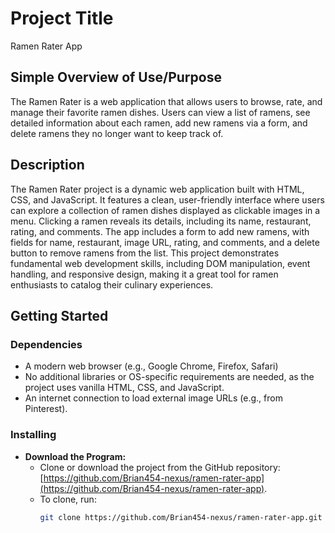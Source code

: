# Project Title
Ramen Rater App

## Simple Overview of Use/Purpose
The Ramen Rater is a web application that allows users to browse, rate, and manage their favorite ramen dishes. Users can view a list of ramens, see detailed information about each ramen, add new ramens via a form, and delete ramens they no longer want to keep track of.

## Description
The Ramen Rater project is a dynamic web application built with HTML, CSS, and JavaScript. It features a clean, user-friendly interface where users can explore a collection of ramen dishes displayed as clickable images in a menu. Clicking a ramen reveals its details, including its name, restaurant, rating, and comments. The app includes a form to add new ramens, with fields for name, restaurant, image URL, rating, and comments, and a delete button to remove ramens from the list. This project demonstrates fundamental web development skills, including DOM manipulation, event handling, and responsive design, making it a great tool for ramen enthusiasts to catalog their culinary experiences.

## Getting Started

### Dependencies
- A modern web browser (e.g., Google Chrome, Firefox, Safari)
- No additional libraries or OS-specific requirements are needed, as the project uses vanilla HTML, CSS, and JavaScript.
- An internet connection to load external image URLs (e.g., from Pinterest).

### Installing
- **Download the Program:**
  - Clone or download the project from the GitHub repository: [https://github.com/Brian454-nexus/ramen-rater-app](https://github.com/Brian454-nexus/ramen-rater-app).
  - To clone, run:
    ```bash
    git clone https://github.com/Brian454-nexus/ramen-rater-app.git
